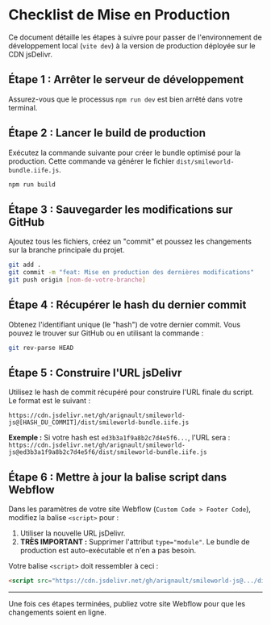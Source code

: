 # Checklist de Mise en Production

Ce document détaille les étapes à suivre pour passer de l'environnement de développement local (`vite dev`) à la version de production déployée sur le CDN jsDelivr.

## Étape 1 : Arrêter le serveur de développement

Assurez-vous que le processus `npm run dev` est bien arrêté dans votre terminal.

## Étape 2 : Lancer le build de production

Exécutez la commande suivante pour créer le bundle optimisé pour la production. Cette commande va générer le fichier `dist/smileworld-bundle.iife.js`.

```bash
npm run build
```

## Étape 3 : Sauvegarder les modifications sur GitHub

Ajoutez tous les fichiers, créez un "commit" et poussez les changements sur la branche principale du projet.

```bash
git add .
git commit -m "feat: Mise en production des dernières modifications"
git push origin [nom-de-votre-branche]
```

## Étape 4 : Récupérer le hash du dernier commit

Obtenez l'identifiant unique (le "hash") de votre dernier commit. Vous pouvez le trouver sur GitHub ou en utilisant la commande :

```bash
git rev-parse HEAD
```

## Étape 5 : Construire l'URL jsDelivr

Utilisez le hash de commit récupéré pour construire l'URL finale du script. Le format est le suivant :

`https://cdn.jsdelivr.net/gh/arignault/smileworld-js@[HASH_DU_COMMIT]/dist/smileworld-bundle.iife.js`

**Exemple :**
Si votre hash est `ed3b3a1f9a8b2c7d4e5f6...`, l'URL sera :
`https://cdn.jsdelivr.net/gh/arignault/smileworld-js@ed3b3a1f9a8b2c7d4e5f6/dist/smileworld-bundle.iife.js`

## Étape 6 : Mettre à jour la balise script dans Webflow

Dans les paramètres de votre site Webflow (`Custom Code > Footer Code`), modifiez la balise `<script>` pour :

1.  Utiliser la nouvelle URL jsDelivr.
2.  **TRÈS IMPORTANT :** Supprimer l'attribut `type="module"`. Le bundle de production est auto-exécutable et n'en a pas besoin.

Votre balise `<script>` doit ressembler à ceci :

```html
<script src="https://cdn.jsdelivr.net/gh/arignault/smileworld-js@.../dist/smileworld-bundle.iife.js"></script>
```

---

Une fois ces étapes terminées, publiez votre site Webflow pour que les changements soient en ligne. 